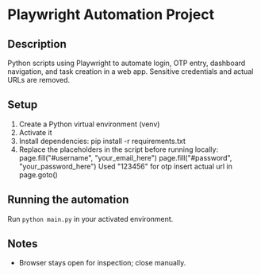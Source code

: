 # Playwright Automation Project

## Description
Python scripts using Playwright to automate login, OTP entry, dashboard navigation, and task creation in a web app. Sensitive credentials and actual URLs are removed.

## Setup

1. Create a Python virtual environment (venv)
2. Activate it
3. Install dependencies: pip install -r requirements.txt
4. Replace the placeholders in the script before running locally:
page.fill("#username", "your_email_here")
page.fill("#password", "your_password_here")
   Used "123456" for otp
insert actual url in page.goto()

## Running the automation
Run `python main.py` in your activated environment.

## Notes
- Browser stays open for inspection; close manually.

